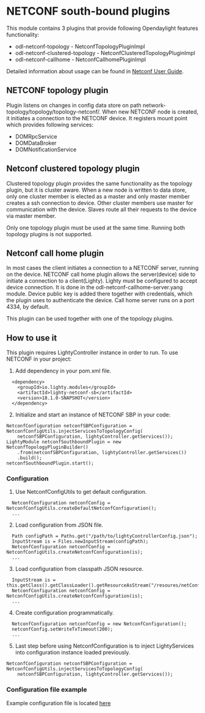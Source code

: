 # NETCONF south-bound plugins
This module contains 3 plugins that provide following Opendaylight features functionality:

 - odl-netconf-topology - NetconfTopologyPluginImpl
 - odl-netconf-clustered-topology - NetconfClusteredTopologyPluginImpl
 - odl-netconf-callhome - NetconfCallhomePluginImpl

Detailed information about usage can be found in
[Netconf User Guide](https://docs.opendaylight.org/en/stable-fluorine/release-notes/projects/netconf.html).

## NETCONF topology plugin
Plugin listens on changes in config data store on path network-topology/topology/topology-netconf/.
When new NETCONF node is created, it initiates a connection to the NETCONF device.
It registers mount point which provides following services:

 - DOMRpcService
 - DOMDataBroker
 - DOMNotificationService

## Netconf clustered topology plugin
Clustered topology plugin provides the same functionality as the topology plugin, but it is cluster aware.
When a new node is written to data store, only one cluster member is elected as a master and only master
member creates a ssh connection to device. Other cluster members use master for communication with the device.
Slaves route all their requests to the device via master member.

Only one topology plugin must be used at the same time. Running both topology plugins is not supported.

## Netconf call home plugin
In most cases the client initiates a connection to a NETCONF server, running on the device. NETCONF call home
plugin allows the server(device) side to initiate a connection to a client(Lighty). Lighty must be configured
to accept device connection. It is done in the odl-netconf-callhome-server.yang module. Device public key is
added there together with credentials, which the plugin uses to authenticate the device. Call home server runs
on a port 4334, by default.

This plugin can be used together with one of the topology plugins.

## How to use it
This plugin requires LightyController instance in order to run.
To use NETCONF in your project:
1. Add dependency in your pom.xml file.
```
  <dependency>
    <groupId>io.lighty.modules</groupId>
    <artifactId>lighty-netconf-sb</artifactId>
    <version>18.1.0-SNAPSHOT</version>
  </dependency>  
```
2. Initialize and start an instance of NETCONF SBP in your code:
```
NetconfConfiguration netconfSBPConfiguration = NetconfConfigUtils.injectServicesToTopologyConfig(
    netconfSBPConfiguration, lightyController.getServices());
LightyModule netconfSouthboundPlugin = new NetconfTopologyPluginBuilder()
    .from(netconfSBPConfiguration, lightyController.getServices())
    .build();
netconfSouthboundPlugin.start();
```

### Configuration
1. Use NetconfConfigUtils to get default configuration.
```
  NetconfConfiguration netconfConfig = NetconfConfigUtils.createDefaultNetconfConfiguration();
  ...
```
2. Load configuration from JSON file.
```
  Path configPath = Paths.get("/path/to/lightyControllerConfig.json");
  InputStream is = Files.newInputStream(configPath);
  NetconfConfiguration netconfConfig = NetconfConfigUtils.createNetconfConfiguration(is);
  ...
```
3. Load configuration from classpath JSON resource.
```
  InputStream is = this.getClass().getClassLoader().getResourceAsStream("/resoures/netConfConfig.json");
  NetconfConfiguration netconfConfig = NetconfConfigUtils.createNetconfConfiguration(is);
  ...
```
4. Create configuration programmatically.
```
  NetconfConfiguration netconfConfig = new NetconfConfiguration();
  netconfConfig.setWriteTxTimeout(200);
  ...
```
5. Last step before using NetconfConfiguration is to inject LightyServices into configuration instance loaded previously.
```
NetconfConfiguration netconfSBPConfiguration = NetconfConfigUtils.injectServicesToTopologyConfig(
    netconfSBPConfiguration, lightyController.getServices());
```

### Configuration file example
Example configuration file is located [here](src/main/resources/sampleConfigSingleNode.json)

